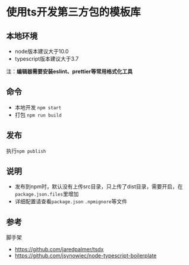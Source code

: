 # 使用ts开发第三方包的模板库

## 本地环境

- node版本建议大于10.0
- typescript版本建议大于3.7

注：**编辑器需要安装eslint、prettier等常用格式化工具**

## 命令

- 本地开发 `npm start`
- 打包 `npm run build`

## 发布

执行`npm publish`

## 说明

- 发布到npm时，默认没有上传src目录，只上传了dist目录，需要开启，在`package.json.files`里增加
- 详细配置请查看`package.json` `.npmignore`等文件

## 参考

脚手架

- <https://github.com/jaredpalmer/tsdx>
- <https://github.com/jsynowiec/node-typescript-boilerplate>
